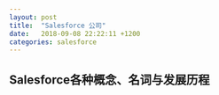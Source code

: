 ```yaml
---
layout: post
title:  "Salesforce 公司"
date:   2018-09-08 22:22:11 +1200
categories: salesforce
---
```


## Salesforce各种概念、名词与发展历程  
  